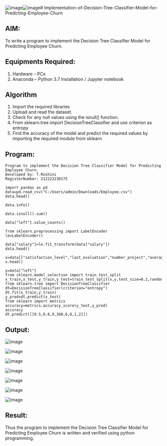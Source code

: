 ![image](https://github.com/user-attachments/assets/218aae09-427a-4ea9-8ec0-9f03a05ed92c)![image](https://github.com/user-attachments/assets/88ed8347-ab9a-4be9-ab83-05acceb797ee)# Implementation-of-Decision-Tree-Classifier-Model-for-Predicting-Employee-Churn

## AIM:
To write a program to implement the Decision Tree Classifier Model for Predicting Employee Churn.

## Equipments Required:
1. Hardware – PCs
2. Anaconda – Python 3.7 Installation / Jupyter notebook

## Algorithm
1. Import the required libraries
2. Upload and read the dataset.
3. Check for any null values using the isnull() function.
4. From sklearn.tree import DecisionTreeClassifier and use criterion as entropy
5. Find the accuracy of the model and predict the required values by importing the required module from sklearn

## Program:
```
Program to implement the Decision Tree Classifier Model for Predicting Employee Churn.
Developed by: T.Roshini
RegisterNumber: 212223230175
```
```
import pandas as pd
data=pd.read_csv("C:/Users/admin/Downloads/Employee.csv")
data.head()
```
```
data.info()
```
```
data.isnull().sum()
```
```
data["left"].value_counts()
```
```
from sklearn.preprocessing import LabelEncoder
le=LabelEncoder()
```
```
data["salary"]=le.fit_transform(data["salary"])
data.head()
```
```
x=data[["satisfaction_level","last_evaluation","number_project","average_montly_hours","time_spend_company","Work_accident","promotion_last_5years","salary"]]
x.head()
```
```
y=data["left"]
from sklearn.model_selection import train_test_split
x_train,x_test,y_train,y_test=train_test_split(x,y,test_size=0.2,random_state=100)
from sklearn.tree import DecisionTreeClassifier
dt=DecisionTreeClassifier(criterion="entropy")
dt.fit(x_train,y_train)
y_pred=dt.predict(x_test)
from sklearn import metrics
accuracy=metrics.accuracy_score(y_test,y_pred)
accuracy
dt.predict([[0.5,0.8,9,260,6,0,1,2]])
```
## Output:

![image](https://github.com/user-attachments/assets/9c995287-8006-48a9-886f-e93ec3367468)

![image](https://github.com/user-attachments/assets/edf8e6b2-b03a-4888-a2b1-c845b703f907)

![image](https://github.com/user-attachments/assets/1adb0dfd-3888-4dad-bc89-9c90554185ea)

![image](https://github.com/user-attachments/assets/79fb358b-0125-4ee7-8c58-d3753350379c)

![image](https://github.com/user-attachments/assets/2aa73530-2817-48cc-88b7-b50586657510)

![image](https://github.com/user-attachments/assets/48b76018-5f78-4f94-8ef0-cbe25039ffe9)

![image](https://github.com/user-attachments/assets/b363ab33-5dd5-40d2-b7f9-9c8cd2ed466b)


## Result:
Thus the program to implement the  Decision Tree Classifier Model for Predicting Employee Churn is written and verified using python programming.
